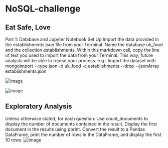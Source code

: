 # NoSQL-challenge
## Eat Safe, Love
Part 1: Database and Jupyter Notebook Set Up
Import the data provided in the establishments.json file from your Terminal. Name the database uk_food and the collection establishments.
Within this markdown cell, copy the line of text you used to import the data from your Terminal. This way, future analysts will be able to repeat your process.
e.g.: Import the dataset with mongoimport --type json -d uk_food -c establishments --drop --jsonArray establishments.json

![image](https://user-images.githubusercontent.com/120051602/227017644-f0775e82-20f5-44fb-a31b-e7c9df126319.png)

![image](https://user-images.githubusercontent.com/120051602/227017779-6a6af347-0916-4605-9cd3-d7da8c0b4fbb.png)

## Exploratory Analysis
Unless otherwise stated, for each question:
Use count_documents to display the number of documents contained in the result.
Display the first document in the results using pprint.
Convert the result to a Pandas DataFrame, print the number of rows in the DataFrame, and display the first 10 rows.
![image](https://user-images.githubusercontent.com/120051602/227018326-cfab6d23-9a41-4a39-af91-eddbe7732206.png)
